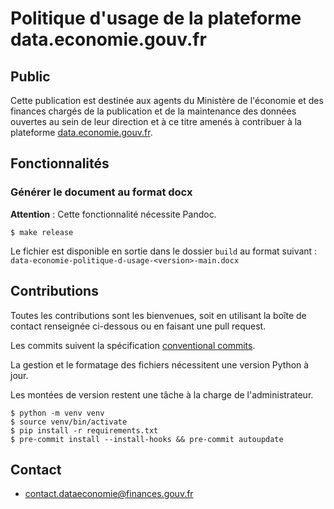 # Politique d'usage de la plateforme data.economie.gouv.fr

## Public

Cette publication est destinée aux agents du Ministère de l'économie et des finances chargés de la publication et de la
maintenance des données ouvertes au sein de leur direction et à ce titre amenés à contribuer à la plateforme
[data.economie.gouv.fr](https://data.economie.gouv.fr).

## Fonctionnalités

### Générer le document au format docx

**Attention** : Cette fonctionnalité nécessite Pandoc.

```
$ make release
```

Le fichier est disponible en sortie dans le dossier `build` au format suivant :
`data-economie-politique-d-usage-<version>-main.docx`

## Contributions

Toutes les contributions sont les bienvenues, soit en utilisant la boîte de contact renseignée ci-dessous ou en faisant
une pull request.

Les commits suivent la spécification [conventional commits](https://www.conventionalcommits.org/fr/v1.0.0/).

La gestion et le formatage des fichiers nécessitent une version Python à jour.

Les montées de version restent une tâche à la charge de l'administrateur.

```
$ python -m venv venv
$ source venv/bin/activate
$ pip install -r requirements.txt
$ pre-commit install --install-hooks && pre-commit autoupdate
```

## Contact

- [contact.dataeconomie@finances.gouv.fr](mailto:contact.dataeconomie@finances.gouv.fr)
